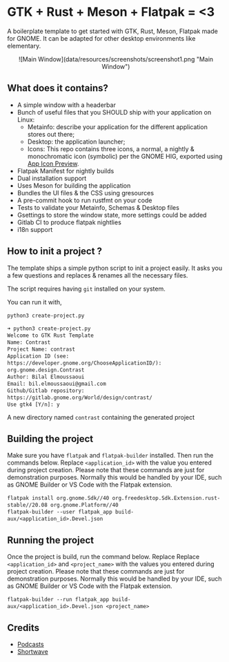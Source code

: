 # GTK + Rust + Meson + Flatpak = <3

A boilerplate template to get started with GTK, Rust, Meson, Flatpak made for GNOME. It can be adapted for other desktop environments like elementary.

<div align="center">
![Main Window](data/resources/screenshots/screenshot1.png "Main Window")
</div>

## What does it contains?

- A simple window with a headerbar
- Bunch of useful files that you SHOULD ship with your application on Linux:
  - Metainfo: describe your application for the different application stores out there;
  - Desktop: the application launcher;
  - Icons: This repo contains three icons, a normal, a nightly & monochromatic icon (symbolic) per the GNOME HIG, exported using [App Icon Preview](https://flathub.org/apps/details/org.gnome.design.AppIconPreview).
- Flatpak Manifest for nightly builds
- Dual installation support
- Uses Meson for building the application
- Bundles the UI files & the CSS using gresources
- A pre-commit hook to run rustfmt on your code
- Tests to validate your Metainfo, Schemas & Desktop files
- Gsettings to store the window state, more settings could be added
- Gitlab CI to produce flatpak nightlies
- i18n support

## How to init a project ?

The template ships a simple python script to init a project easily. It asks you a few questions and replaces & renames all the necessary files.

The script requires having `git` installed on your system.

You can run it with,

```shell
python3 create-project.py
```

```shell
➜ python3 create-project.py
Welcome to GTK Rust Template
Name: Contrast
Project Name: contrast
Application ID (see: https://developer.gnome.org/ChooseApplicationID/): org.gnome.design.Contrast
Author: Bilal Elmoussaoui
Email: bil.elmoussaoui@gmail.com
Github/Gitlab repository: https://gitlab.gnome.org/World/design/contrast/
Use gtk4 [Y/n]: y
```

A new directory named `contrast` containing the generated project

## Building the project

Make sure you have `flatpak` and `flatpak-builder` installed. Then run the commands below. Replace `<application_id>` with the value you entered during project creation. Please note that these commands are just for demonstration purposes. Normally this would be handled by your IDE, such as GNOME Builder or VS Code with the Flatpak extension.

```
flatpak install org.gnome.Sdk//40 org.freedesktop.Sdk.Extension.rust-stable//20.08 org.gnome.Platform//40
flatpak-builder --user flatpak_app build-aux/<application_id>.Devel.json
```

## Running the project

Once the project is build, run the command below. Replace Replace `<application_id>` and `<project_name>` with the values you entered during project creation. Please note that these commands are just for demonstration purposes. Normally this would be handled by your IDE, such as GNOME Builder or VS Code with the Flatpak extension.

```
flatpak-builder --run flatpak_app build-aux/<application_id>.Devel.json <project_name>
```

## Credits

- [Podcasts](https://gitlab.gnome.org/World/podcasts)
- [Shortwave](https://gitlab.gnome.org/World/Shortwave)
